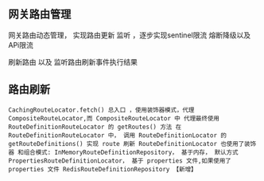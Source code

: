 ## 网关路由管理
网关路由动态管理， 实现路由更新 监听 ，逐步实现sentinel限流 熔断降级以及APi限流

刷新路由 以及 监听路由刷新事件执行结果

## 路由刷新

`CachingRouteLocator.fetch() 总入口 ，使用装饰器模式，代理 CompositeRouteLocator,而 CompositeRouteLocator 中 代理最终使用 RouteDefinitionRouteLocator 的 getRoutes() 方法
在 RouteDefinitionRouteLocator 中， 调用 RouteDefinitionLocator 的 getRouteDefinitions() 实现 route 刷新
RouteDefinitionLocator 也使用了装饰器 和组合模式:
InMemoryRouteDefinitionRepository， 基于内存， 默认方式
PropertiesRouteDefinitionLocator， 基于 properties 文件,如果使用了 properties 文件
RedisRouteDefinitionRepository 【新增】`